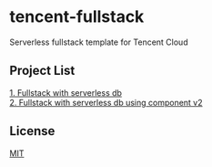 # tencent-fullstack

Serverless fullstack template for Tencent Cloud

## Project List

[1. Fullstack with serverless db](./fullstack-serverless-db)  
[2. Fullstack with serverless db using component v2](./fullstack-serverless-db-v2)

## License

[MIT](./LICENSE)

